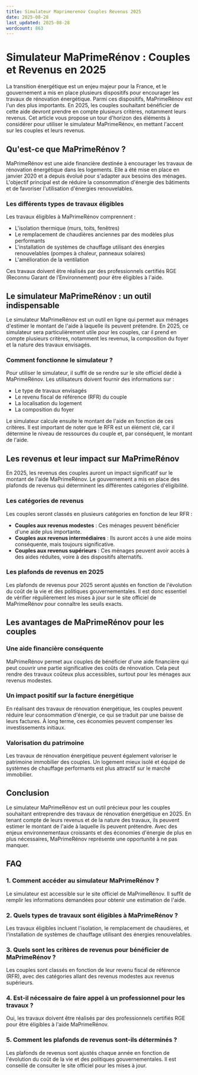 ```yaml
---
title: Simulateur Maprimerenov Couples Revenus 2025
date: 2025-08-28
last_updated: 2025-08-28
wordcount: 863
---
```


# Simulateur MaPrimeRénov : Couples et Revenus en 2025

La transition énergétique est un enjeu majeur pour la France, et le gouvernement a mis en place plusieurs dispositifs pour encourager les travaux de rénovation énergétique. Parmi ces dispositifs, MaPrimeRénov est l'un des plus importants. En 2025, les couples souhaitant bénéficier de cette aide devront prendre en compte plusieurs critères, notamment leurs revenus. Cet article vous propose un tour d'horizon des éléments à considérer pour utiliser le simulateur MaPrimeRénov, en mettant l'accent sur les couples et leurs revenus.

## Qu'est-ce que MaPrimeRénov ?

MaPrimeRénov est une aide financière destinée à encourager les travaux de rénovation énergétique dans les logements. Elle a été mise en place en janvier 2020 et a depuis évolué pour s'adapter aux besoins des ménages. L'objectif principal est de réduire la consommation d'énergie des bâtiments et de favoriser l'utilisation d'énergies renouvelables.

### Les différents types de travaux éligibles

Les travaux éligibles à MaPrimeRénov comprennent :

- L'isolation thermique (murs, toits, fenêtres)
- Le remplacement de chaudières anciennes par des modèles plus performants
- L'installation de systèmes de chauffage utilisant des énergies renouvelables (pompes à chaleur, panneaux solaires)
- L'amélioration de la ventilation

Ces travaux doivent être réalisés par des professionnels certifiés RGE (Reconnu Garant de l’Environnement) pour être éligibles à l'aide.

## Le simulateur MaPrimeRénov : un outil indispensable

Le simulateur MaPrimeRénov est un outil en ligne qui permet aux ménages d'estimer le montant de l'aide à laquelle ils peuvent prétendre. En 2025, ce simulateur sera particulièrement utile pour les couples, car il prend en compte plusieurs critères, notamment les revenus, la composition du foyer et la nature des travaux envisagés.

### Comment fonctionne le simulateur ?

Pour utiliser le simulateur, il suffit de se rendre sur le site officiel dédié à MaPrimeRénov. Les utilisateurs doivent fournir des informations sur :

- Le type de travaux envisagés
- Le revenu fiscal de référence (RFR) du couple
- La localisation du logement
- La composition du foyer

Le simulateur calcule ensuite le montant de l'aide en fonction de ces critères. Il est important de noter que le RFR est un élément clé, car il détermine le niveau de ressources du couple et, par conséquent, le montant de l'aide.

## Les revenus et leur impact sur MaPrimeRénov

En 2025, les revenus des couples auront un impact significatif sur le montant de l'aide MaPrimeRénov. Le gouvernement a mis en place des plafonds de revenus qui déterminent les différentes catégories d'éligibilité.

### Les catégories de revenus

Les couples seront classés en plusieurs catégories en fonction de leur RFR :

- **Couples aux revenus modestes** : Ces ménages peuvent bénéficier d'une aide plus importante.
- **Couples aux revenus intermédiaires** : Ils auront accès à une aide moins conséquente, mais toujours significative.
- **Couples aux revenus supérieurs** : Ces ménages peuvent avoir accès à des aides réduites, voire à des dispositifs alternatifs.

### Les plafonds de revenus en 2025

Les plafonds de revenus pour 2025 seront ajustés en fonction de l'évolution du coût de la vie et des politiques gouvernementales. Il est donc essentiel de vérifier régulièrement les mises à jour sur le site officiel de MaPrimeRénov pour connaître les seuils exacts.

## Les avantages de MaPrimeRénov pour les couples

### Une aide financière conséquente

MaPrimeRénov permet aux couples de bénéficier d'une aide financière qui peut couvrir une partie significative des coûts de rénovation. Cela peut rendre des travaux coûteux plus accessibles, surtout pour les ménages aux revenus modestes.

### Un impact positif sur la facture énergétique

En réalisant des travaux de rénovation énergétique, les couples peuvent réduire leur consommation d'énergie, ce qui se traduit par une baisse de leurs factures. À long terme, ces économies peuvent compenser les investissements initiaux.

### Valorisation du patrimoine

Les travaux de rénovation énergétique peuvent également valoriser le patrimoine immobilier des couples. Un logement mieux isolé et équipé de systèmes de chauffage performants est plus attractif sur le marché immobilier.

## Conclusion

Le simulateur MaPrimeRénov est un outil précieux pour les couples souhaitant entreprendre des travaux de rénovation énergétique en 2025. En tenant compte de leurs revenus et de la nature des travaux, ils peuvent estimer le montant de l'aide à laquelle ils peuvent prétendre. Avec des enjeux environnementaux croissants et des économies d'énergie de plus en plus nécessaires, MaPrimeRénov représente une opportunité à ne pas manquer.

## FAQ

### 1. Comment accéder au simulateur MaPrimeRénov ?

Le simulateur est accessible sur le site officiel de MaPrimeRénov. Il suffit de remplir les informations demandées pour obtenir une estimation de l'aide.

### 2. Quels types de travaux sont éligibles à MaPrimeRénov ?

Les travaux éligibles incluent l'isolation, le remplacement de chaudières, et l'installation de systèmes de chauffage utilisant des énergies renouvelables.

### 3. Quels sont les critères de revenus pour bénéficier de MaPrimeRénov ?

Les couples sont classés en fonction de leur revenu fiscal de référence (RFR), avec des catégories allant des revenus modestes aux revenus supérieurs.

### 4. Est-il nécessaire de faire appel à un professionnel pour les travaux ?

Oui, les travaux doivent être réalisés par des professionnels certifiés RGE pour être éligibles à l'aide MaPrimeRénov.

### 5. Comment les plafonds de revenus sont-ils déterminés ?

Les plafonds de revenus sont ajustés chaque année en fonction de l'évolution du coût de la vie et des politiques gouvernementales. Il est conseillé de consulter le site officiel pour les mises à jour.